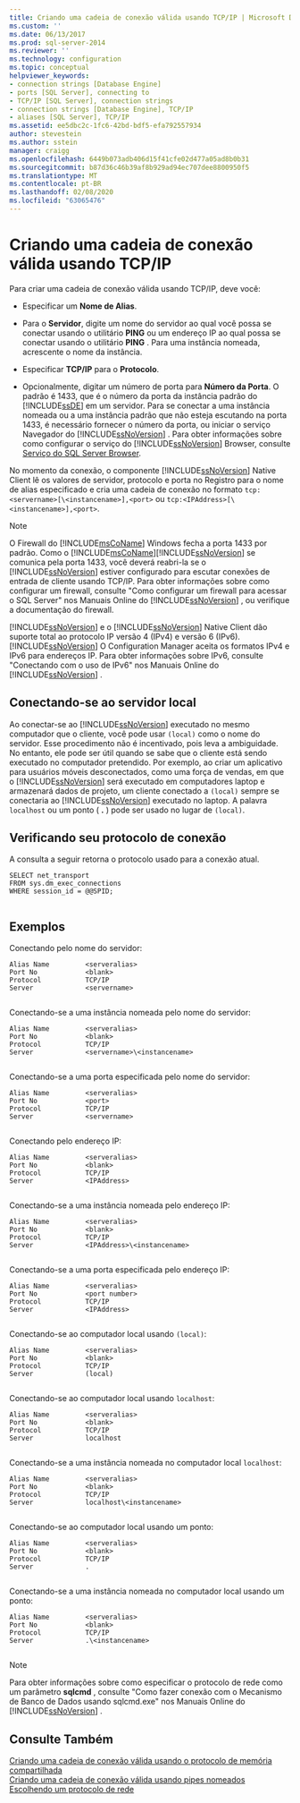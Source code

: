 ```yaml
---
title: Criando uma cadeia de conexão válida usando TCP/IP | Microsoft Docs
ms.custom: ''
ms.date: 06/13/2017
ms.prod: sql-server-2014
ms.reviewer: ''
ms.technology: configuration
ms.topic: conceptual
helpviewer_keywords:
- connection strings [Database Engine]
- ports [SQL Server], connecting to
- TCP/IP [SQL Server], connection strings
- connection strings [Database Engine], TCP/IP
- aliases [SQL Server], TCP/IP
ms.assetid: ee5dbc2c-1fc6-42bd-bdf5-efa792557934
author: stevestein
ms.author: sstein
manager: craigg
ms.openlocfilehash: 6449b073adb406d15f41cfe02d477a05ad8b0b31
ms.sourcegitcommit: b87d36c46b39af8b929ad94ec707dee8800950f5
ms.translationtype: MT
ms.contentlocale: pt-BR
ms.lasthandoff: 02/08/2020
ms.locfileid: "63065476"
---
```

# <a name="creating-a-valid-connection-string-using-tcp-ip"></a>Criando uma cadeia de conexão válida usando TCP/IP
  Para criar uma cadeia de conexão válida usando TCP/IP, deve você:  
  
-   Especificar um **Nome de Alias**.  
  
-   Para o **Servidor**, digite um nome do servidor ao qual você possa se conectar usando o utilitário **PING** ou um endereço IP ao qual possa se conectar usando o utilitário **PING** . Para uma instância nomeada, acrescente o nome da instância.  
  
-   Especificar **TCP/IP** para o **Protocolo**.  
  
-   Opcionalmente, digitar um número de porta para **Número da Porta**. O padrão é 1433, que é o número da porta da instância padrão do [!INCLUDE[ssDE](../../includes/ssde-md.md)] em um servidor. Para se conectar a uma instância nomeada ou a uma instância padrão que não esteja escutando na porta 1433, é necessário fornecer o número da porta, ou iniciar o serviço Navegador do [!INCLUDE[ssNoVersion](../../includes/ssnoversion-md.md)] . Para obter informações sobre como configurar o serviço do [!INCLUDE[ssNoVersion](../../includes/ssnoversion-md.md)] Browser, consulte [Serviço do SQL Server Browser](../../../2014/tools/configuration-manager/sql-server-browser-service.md).  
  
 No momento da conexão, o componente [!INCLUDE[ssNoVersion](../../includes/ssnoversion-md.md)] Native Client lê os valores de servidor, protocolo e porta no Registro para o nome de alias especificado e cria uma cadeia de conexão no formato `tcp:<servername>[\<instancename>],<port>` ou `tcp:<IPAddress>[\<instancename>],<port>`.  
  
> [!NOTE]  
>  O Firewall do [!INCLUDE[msCoName](../../includes/msconame-md.md)] Windows fecha a porta 1433 por padrão. Como o [!INCLUDE[msCoName](../../includes/msconame-md.md)][!INCLUDE[ssNoVersion](../../includes/ssnoversion-md.md)] se comunica pela porta 1433, você deverá reabri-la se o [!INCLUDE[ssNoVersion](../../includes/ssnoversion-md.md)] estiver configurado para escutar conexões de entrada de cliente usando TCP/IP. Para obter informações sobre como configurar um firewall, consulte "Como configurar um firewall para acessar o SQL Server" nos Manuais Online do [!INCLUDE[ssNoVersion](../../includes/ssnoversion-md.md)] , ou verifique a documentação do firewall.  
  
 [!INCLUDE[ssNoVersion](../../includes/ssnoversion-md.md)] e o [!INCLUDE[ssNoVersion](../../includes/ssnoversion-md.md)] Native Client dão suporte total ao protocolo IP versão 4 (IPv4) e versão 6 (IPv6). [!INCLUDE[ssNoVersion](../../includes/ssnoversion-md.md)] O Configuration Manager aceita os formatos IPv4 e IPv6 para endereços IP. Para obter informações sobre IPv6, consulte "Conectando com o uso de IPv6" nos Manuais Online do [!INCLUDE[ssNoVersion](../../includes/ssnoversion-md.md)] .  
  
## <a name="connecting-to-the-local-server"></a>Conectando-se ao servidor local  
 Ao conectar-se ao [!INCLUDE[ssNoVersion](../../includes/ssnoversion-md.md)] executado no mesmo computador que o cliente, você pode usar `(local)` como o nome do servidor. Esse procedimento não é incentivado, pois leva a ambiguidade. No entanto, ele pode ser útil quando se sabe que o cliente está sendo executado no computador pretendido. Por exemplo, ao criar um aplicativo para usuários móveis desconectados, como uma força de vendas, em que o [!INCLUDE[ssNoVersion](../../includes/ssnoversion-md.md)] será executado em computadores laptop e armazenará dados de projeto, um cliente conectado a `(local)` sempre se conectaria ao [!INCLUDE[ssNoVersion](../../includes/ssnoversion-md.md)] executado no laptop. A palavra `localhost` ou um ponto ( **.** ) pode ser usado no lugar de `(local)`.  
  
## <a name="verifying-your-connection-protocol"></a>Verificando seu protocolo de conexão  
 A consulta a seguir retorna o protocolo usado para a conexão atual.  
  
```  
SELECT net_transport   
FROM sys.dm_exec_connections   
WHERE session_id = @@SPID;  
  
```  
  
## <a name="examples"></a>Exemplos  
 Conectando pelo nome do servidor:  
  
```  
Alias Name         <serveralias>  
Port No            <blank>  
Protocol           TCP/IP  
Server             <servername>  
  
```  
  
 Conectando-se a uma instância nomeada pelo nome do servidor:  
  
```  
Alias Name         <serveralias>  
Port No            <blank>  
Protocol           TCP/IP  
Server             <servername>\<instancename>  
  
```  
  
 Conectando-se a uma porta especificada pelo nome do servidor:  
  
```  
Alias Name         <serveralias>  
Port No            <port>  
Protocol           TCP/IP  
Server             <servername>  
  
```  
  
 Conectando pelo endereço IP:  
  
```  
Alias Name         <serveralias>  
Port No            <blank>  
Protocol           TCP/IP  
Server             <IPAddress>  
  
```  
  
 Conectando-se a uma instância nomeada pelo endereço IP:  
  
```  
Alias Name         <serveralias>  
Port No            <blank>  
Protocol           TCP/IP  
Server             <IPAddress>\<instancename>  
  
```  
  
 Conectando-se a uma porta especificada pelo endereço IP:  
  
```  
Alias Name         <serveralias>  
Port No            <port number>  
Protocol           TCP/IP  
Server             <IPAddress>  
  
```  
  
 Conectando-se ao computador local usando `(local)`:  
  
```  
Alias Name         <serveralias>  
Port No            <blank>  
Protocol           TCP/IP  
Server             (local)  
  
```  
  
 Conectando-se ao computador local usando `localhost`:  
  
```  
Alias Name         <serveralias>  
Port No            <blank>  
Protocol           TCP/IP  
Server             localhost  
  
```  
  
 Conectando-se a uma instância nomeada no computador local `localhost`:  
  
```  
Alias Name         <serveralias>  
Port No            <blank>  
Protocol           TCP/IP  
Server             localhost\<instancename>  
  
```  
  
 Conectando-se ao computador local usando um ponto:  
  
```  
Alias Name         <serveralias>  
Port No            <blank>  
Protocol           TCP/IP  
Server             .  
  
```  
  
 Conectando-se a uma instância nomeada no computador local usando um ponto:  
  
```  
Alias Name         <serveralias>  
Port No            <blank>  
Protocol           TCP/IP  
Server             .\<instancename>  
  
```  
  
> [!NOTE]  
>  Para obter informações sobre como especificar o protocolo de rede como um parâmetro **sqlcmd** , consulte "Como fazer conexão com o Mecanismo de Banco de Dados usando sqlcmd.exe" nos Manuais Online do [!INCLUDE[ssNoVersion](../../includes/ssnoversion-md.md)] .  
  
## <a name="see-also"></a>Consulte Também  
 [Criando uma cadeia de conexão válida usando o protocolo de memória compartilhada](../../../2014/tools/configuration-manager/creating-a-valid-connection-string-using-shared-memory-protocol.md)   
 [Criando uma cadeia de conexão válida usando pipes nomeados](../../../2014/tools/configuration-manager/creating-a-valid-connection-string-using-named-pipes.md)   
 [Escolhendo um protocolo de rede](../../../2014/tools/configuration-manager/choosing-a-network-protocol.md)  
  
  

